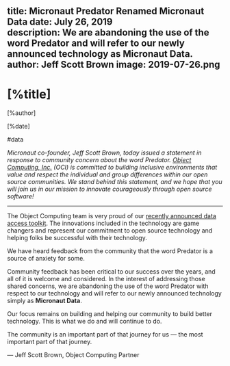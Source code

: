 title: Micronaut Predator Renamed Micronaut Data
date: July 26, 2019  
description: We are abandoning the use of the word Predator and will refer to our newly announced technology as Micronaut Data.
author: Jeff Scott Brown
image: 2019-07-26.png
---

# [%title]

[%author]

[%date] 

#data

*Micronaut co-founder, Jeff Scott Brown, today issued a statement in response to community concern about the word Predator. [Object Computing, Inc.](https://objectcomputing.com/) (OCI) is committed to building inclusive environments that value and respect the individual and group differences within our open source communities. We stand behind this statement, and we hope that you will join us in our mission to innovate courageously through open source software!*

* * *

The Object Computing team is very proud of our [recently announced data access toolkit](/blog/2019-07-18-unleashing-predator-precomputed-data-repositories.html). The innovations included in the technology are game changers and represent our commitment to open source technology and helping folks be successful with their technology.

We have heard feedback from the community that the word Predator is a source of anxiety for some.

Community feedback has been critical to our success over the years, and all of it is welcome and considered. In the interest of addressing those shared concerns, we are abandoning the use of the word Predator with respect to our technology and will refer to our newly announced technology simply as **Micronaut Data**.

Our focus remains on building and helping our community to build better technology. This is what we do and will continue to do.

The community is an important part of that journey for us — the most important part of that journey.

— Jeff Scott Brown, Object Computing Partner
